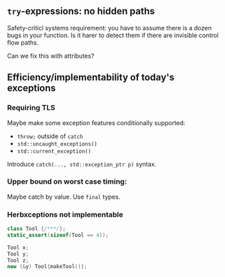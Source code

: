 `try`-expressions: no hidden paths
----------------------------------

Safety-criticl systems requirement: you have to assume there is a dozen bugs in your function. 
Is it harer to detect them if there are invisible control flow paths.

Can we fix this with attributes?


Efficiency/implementability of today's exceptions
-------------------------------------------------

### Requiring TLS

Maybe make some exception features conditionally supported:

* `throw;` outside of `catch`
* `std::uncaught_exceptions()`
* `std::current_exception()`

Introduce `catch(..., std::exception_ptr p)` syntax.


### Upper bound on worst case timing:

Maybe catch by value. Use `final` types.


### Herbxceptions not implementable

```c++
class Tool {/***/};
static_assert(sizeof(Tool == 4));

Tool x;
Tool y;
Tool z;
new (&y) Tool{makeTool()};
```

